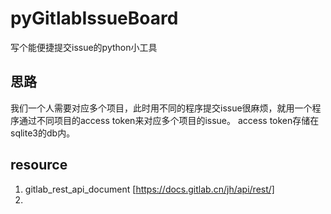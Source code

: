 # pyGitlabIssueBoard
写个能便捷提交issue的python小工具

## 思路
我们一个人需要对应多个项目，此时用不同的程序提交issue很麻烦，就用一个程序通过不同项目的access token来对应多个项目的issue。
access token存储在sqlite3的db内。

## resource
1. gitlab_rest_api_document [https://docs.gitlab.cn/jh/api/rest/]
2. 